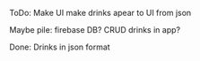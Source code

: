ToDo:
Make UI
make drinks apear to UI from json


Maybe pile:
firebase DB?
CRUD drinks in app?

Done:
Drinks in json format
